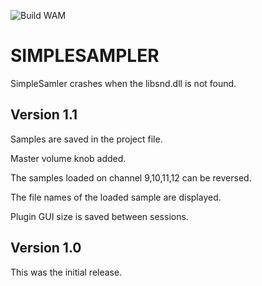 ![Build WAM](https://github.com/iPlug2/iPlug2OOS/workflows/Build%20WAM/badge.svg)

# SIMPLESAMPLER
SimpleSamler crashes when the libsnd.dll is not found.


## Version 1.1

Samples are saved in the project file.

Master volume knob added.

The samples loaded on channel 9,10,11,12 can be reversed.

The file names of the loaded sample are displayed.

Plugin GUI size is saved between sessions.

## Version 1.0

This was the initial release.

